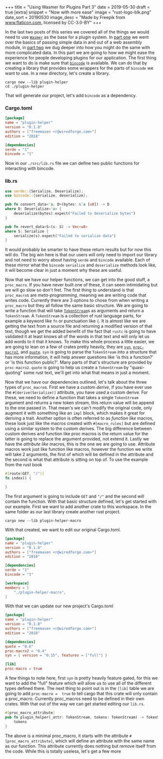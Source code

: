 +++
title = "Using Wasmer for Plugins Part 3"
date = 2019-05-30
draft = true
[extra]
snippet = "Now with more ease"
image = "rust-logo-blk.png"
date_sort = 20190530
image_desc = "Made by Freepik from www.flaticon.com, licensed by CC-3.0-BY"
+++

In the last two posts of this series we covered all of the things we would need to use [`Wasmer`](http://wasmer.io) as the base for a plugin system. In [part one](/blog/wasmer-plugin-pt-1/index.html) we went over the basics of passing simple data in and out of a web assembly module, in [part two](/blog/wasmer-plugin-pt-2/index.html) we dug deeper into how you might do the same with more complicated data. In this part we are going to how we might ease the experience for people developing plugins for our application. The first thing we want to do is make sure that [`bincode`](https://github.com/TyOverby/bincode) is available. We can do that by creating a library that provides some wrappers for the parts of `bincode` we want to use. In a new directory, let's create a library.

```
cargo new --lib plugin-helper
cd ./plugin-helper
```

That will generate our project, let's add `bincode` as a dependency.

### Cargo.toml
```toml
[package]
name = "plugin-helper"
version = "0.1.0"
authors = ["freemasen <r@wiredforge.com>"]
edition = "2018"

[dependencies]
serde = "1"
bincode = "1"
```

Now in our `./src/lib.rs` file we can define two public functions for interacting with bincode.

### lib.rs
```rust
use serde::{Serialize, Deserialize};
use bincode::{serialize, deserialize};

pub fn convert_data<'a, D>(bytes: &'a [u8]) -> D 
where D: Deserialize<'a> {
    deserialize(bytes).expect("Failed to deserialize bytes")
}

pub fn revert_data<S>(s: S) -> Vec<u8> 
where S: Serialize {
    serialize(s).expect("Failed to serialize data")
}
```

It would probably be smarter to have these return results but for now this will do. The big win here is that our users will only need to import our library and not need to worry about having `serde` and `bincode` available. Each of these mirror what the `bincode` `serialize` and `deserialize` methods look like, it will become clear in just a moment why these are useful. 

Now that we have our helper functions, we can get into the good stuff, a `proc_macro`. If you have never built one of these, it can seem intimidating but we will go slow so don't fret. The first thing to understand is that `proc_macro`s are _meta-programming_, meaning we are writing code that writes code. Currently there are 3 options to chose from when writing a `proc_macro` but they all follow the same basic structure. We are going to write a function that will take [`TokenStream`](https://doc.rust-lang.org/proc_macro/struct.TokenStream.html)s as arguments and return a `TokenStream`. A `TokenStream` is a collection of rust language parts, for example a keyword like `fn` or punctuation like `{`. It is almost like we are getting the text from a source file and returning a modified version of that text, though we get the added benefit of the fact that `rustc` is going to have validated it at least knows all of the words in that text and will only let us add words to it that it knows. To make this whole process a little easier, we are going to lean on a few of crates pretty heavily, they are [`syn`](https://crates.io/crates/syn),  [`proc-macro2`](https://crates.io/crates/proc-macro2), and [`quote`](https://crates.io/crates/quote).
`syn` is going to parse the `TokenStream` into a structure that has more information, it will help answer questions like 'is this a function?' or 'is this function public?'. Many parts of that's structure are provided by `proc-macro2`. `quote` is going to help us create a `TokenStream` by "quasi-quoting" some rust text, we'll get into what that means in just a moment.

Now that we have our dependencies outlined, let's talk about the three types of `proc_macro`s. First we have a _custom derive_, if you have ever use the `#[derive(Serialize)]` attribute, you have used a custom derive. For these, we need to define a function that takes a single `TokenStream` argument and returns a new token stream, this return value will be append to the one passed in. That mean's we can't modify the original code, only augment it with something like an `impl` block, which makes it great for deriving a trait. Another option is often referred to as _function like_ macros, these look just like the macros created with `#[macro_rules]` but are defined using a similar system to the custom derives. The big difference between custom derives and function like proc macros is the return value for the latter is going to replace the argument provided, not extend it. Lastly we have the _attribute like_ macros, this is the one we are going to use. Attribute macros work just like function like macros, however the function we write will take 2 arguments, the first of which will be defined in the attribute and the second is what that attribute is sitting on top of. To use the example from the rust book

```rust
#[route(GET, "/")]
fn index() {

}
```

The first argument is going to include `GET` and `"/"` and the second will contain the function. With that basic structure defined, let's get started with our example. First we want to add another crate to this workspace. In the same folder as our last library create another rust project.

```
cargo new --lib plugin-helper-macro
```

With that created, we want to edit our original Cargo.toml.

```toml
[package]
name = "plugin-helper"
version = "0.1.0"
authors = ["freemasen <r@wiredforge.com>"]
edition = "2018"

[dependencies]
serde = "1"
bincode = "1"

[workspace]
members = [
    "./plugin-helper-macro",
]
```

With that we can update our new project's Cargo.toml

```toml
[package]
name = "plugin-helper"
version = "0.1.0"
authors = ["freemasen <r@wiredforge.com>"]
edition = "2018"

[dependencies]
quote = "0.6"
proc-macro2 = "0.4"
syn = { version = "0.15", features = ["full"] }

[lib]
proc-macro = true
```

A few things to note here, first `syn` is pretty heavily feature gated, for this we want to add the "full" feature which will allow us to use all of the different types defined there. The next thing to point out is in the `[lib]` table we are going to add `proc-macro =  true` to tell cargo that this crate will only contain a proc_macro. Currently proc_macros need to be defined in their own crates. With that out of the way we can get started editing our `lib.rs`.

```rust
#[proc_macro_attribute]
pub fn plugin_helper(_attr: TokenStream, tokens: TokenStream) -> TokenStream {
    tokens
}
```

The above is a minimal proc_macro, it starts with the attribute `#[proc_macro_attribute]`, which will define an attribute with the same name as our function. This attribute currently does nothing but remove itself from the code. While this is totally useless, let's get a few more 